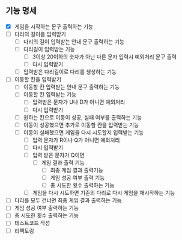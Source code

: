 ## 기능 명세

- [x] 게임을 시작하는 문구 출력하는 기능
- [ ] 다리의 길이를 입력받기
  - [ ] 다리의 길이 입력받는 안내 문구 출력하는 기능
  - [ ] 다리길이 입력받는 기능
    - [ ] 3이상 20이하의 숫자가 아닌 다른 문자 입력시 예외처리 문구 출력
    - [ ] 다시 입력받기
  - [ ] 입력받은 다리길이로 다리를 생성하는 기능
- [ ] 이동할 칸을 입력받기
  - [ ] 이동할 칸 입력받는 안내 문구 출력하는 기능
  - [ ] 이동할 칸 입력받는 기능
    - [ ] 입력받은 문자가 U나 D가 아니면 예외처리
    - [ ] 다시 입력받기
  - [ ] 원하는 칸으로 이동이 성공, 실패 여부를 출력하는 기능
  - [ ] 이동이 성공했으면 추가로 이동할 칸을 입력받는 기능
  - [ ] 이동이 실패했으면 게임을 다시 시도할지 입력받는 기능
    - [ ] 입력 문자가 R이나 Q가 아니면 예외처리
    - [ ] 다시 입력받기
    - [ ] 입력 받은 문자가 Q이면
      - [ ] 게임 결과 출력 기능
        - [ ] 최종 게임 결과 출력기능
        - [ ] 게임 성공 여부 출력 기능
        - [ ] 총 시도한 횟수 출력하는 기능
    - [ ] 게임을 다시 시도하면 기존의 다리로 다시 게임을 재시작하는 기능
- [ ] 다리를 모두 건너면 최종 게임 결과 출력하는 기능
- [ ] 게임 성공 여부 출력하는 기능
- [ ] 총 시도한 횟수 출력하는 기능
- [ ] 테스트코드 작성
- [ ] 리팩토링